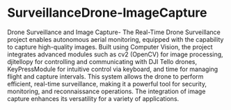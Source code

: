 # SurveillanceDrone-ImageCapture
Drone Surveillance and Image Capture- 
The Real-Time Drone Surveillance project enables autonomous aerial monitoring, equipped with the 
capability to capture high-quality images. Built using Computer Vision, the project integrates 
advanced modules such as cv2 (OpenCV) for image processing, djitellopy for controlling and 
communicating with DJI Tello drones, KeyPressModule for intuitive control via keyboard, and time 
for managing flight and capture intervals. This system allows the drone to perform efficient, real-time 
surveillance, making it a powerful tool for security, monitoring, and reconnaissance operations. The 
integration of image capture enhances its versatility for a variety of applications. 
